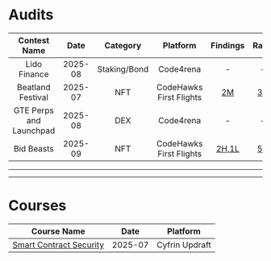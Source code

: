 # Audits

| Contest Name | Date | Category | Platform | Findings | Rank | Essay |
|:---:|:---:|:---:|:---:|:---:|:---:|:---:|
| Lido Finance           | 2025-08 | Staking/Bond | Code4rena | - | - | - |
| Beatland Festival      | 2025-07 | NFT | CodeHawks First Flights | [2M](https://github.com/Lighterret/portfolio/blob/main/cyfrin-codehawks/first-flights/2025-07-beatland-festival-report.pdf) | [36](https://codehawks.cyfrin.io/c/2025-07-beatland-festival/results?lt=contest&page=4&sc=xp&sj=reward&t=leaderboard) | - |
| GTE Perps and Launchpad    | 2025-08 | DEX | Code4rena | - | - | - |
| Bid Beasts           | 2025-09 | NFT | CodeHawks First Flights | [2H,1L](https://github.com/0xicelatte/portfolio/blob/main/cyfrin-codehawks/first-flights/2025-09-bid-beasts-report.pdf) | [54](https://codehawks.cyfrin.io/c/2025-09-bid-beasts/results?lt=contest&page=6&sc=xp&sj=reward&t=leaderboard) | - |

---
---

# Courses
| Course Name | Date | Platform |
|:---:|:---:|:---:|
| [Smart Contract Security](https://profiles.cyfrin.io/u/lighterret/achievements/security) | 2025-07 | Cyfrin Updraft |
